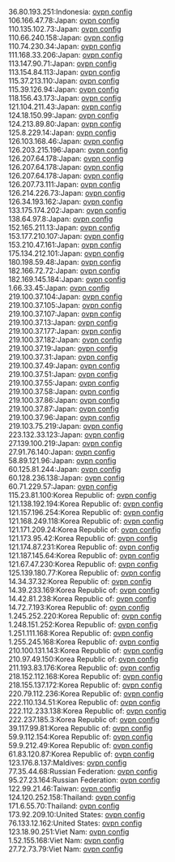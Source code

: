 36.80.193.251:Indonesia: [ovpn config](vpn/36_80_193_251.ovpn)  
106.166.47.78:Japan: [ovpn config](vpn/106_166_47_78.ovpn)  
110.135.102.73:Japan: [ovpn config](vpn/110_135_102_73.ovpn)  
110.66.240.158:Japan: [ovpn config](vpn/110_66_240_158.ovpn)  
110.74.230.34:Japan: [ovpn config](vpn/110_74_230_34.ovpn)  
111.168.33.206:Japan: [ovpn config](vpn/111_168_33_206.ovpn)  
113.147.90.71:Japan: [ovpn config](vpn/113_147_90_71.ovpn)  
113.154.84.113:Japan: [ovpn config](vpn/113_154_84_113.ovpn)  
115.37.213.110:Japan: [ovpn config](vpn/115_37_213_110.ovpn)  
115.39.126.94:Japan: [ovpn config](vpn/115_39_126_94.ovpn)  
118.156.43.173:Japan: [ovpn config](vpn/118_156_43_173.ovpn)  
121.104.211.43:Japan: [ovpn config](vpn/121_104_211_43.ovpn)  
124.18.150.99:Japan: [ovpn config](vpn/124_18_150_99.ovpn)  
124.213.89.80:Japan: [ovpn config](vpn/124_213_89_80.ovpn)  
125.8.229.14:Japan: [ovpn config](vpn/125_8_229_14.ovpn)  
126.103.168.46:Japan: [ovpn config](vpn/126_103_168_46.ovpn)  
126.203.215.196:Japan: [ovpn config](vpn/126_203_215_196.ovpn)  
126.207.64.178:Japan: [ovpn config](vpn/126_207_64_178.ovpn)  
126.207.64.178:Japan: [ovpn config](vpn/126_207_64_178.ovpn)  
126.207.64.178:Japan: [ovpn config](vpn/126_207_64_178.ovpn)  
126.207.73.111:Japan: [ovpn config](vpn/126_207_73_111.ovpn)  
126.214.226.73:Japan: [ovpn config](vpn/126_214_226_73.ovpn)  
126.34.193.162:Japan: [ovpn config](vpn/126_34_193_162.ovpn)  
133.175.174.202:Japan: [ovpn config](vpn/133_175_174_202.ovpn)  
138.64.97.8:Japan: [ovpn config](vpn/138_64_97_8.ovpn)  
152.165.211.13:Japan: [ovpn config](vpn/152_165_211_13.ovpn)  
153.177.210.107:Japan: [ovpn config](vpn/153_177_210_107.ovpn)  
153.210.47.161:Japan: [ovpn config](vpn/153_210_47_161.ovpn)  
175.134.212.101:Japan: [ovpn config](vpn/175_134_212_101.ovpn)  
180.198.59.48:Japan: [ovpn config](vpn/180_198_59_48.ovpn)  
182.166.72.72:Japan: [ovpn config](vpn/182_166_72_72.ovpn)  
182.169.145.184:Japan: [ovpn config](vpn/182_169_145_184.ovpn)  
1.66.33.45:Japan: [ovpn config](vpn/1_66_33_45.ovpn)  
219.100.37.104:Japan: [ovpn config](vpn/219_100_37_104.ovpn)  
219.100.37.105:Japan: [ovpn config](vpn/219_100_37_105.ovpn)  
219.100.37.107:Japan: [ovpn config](vpn/219_100_37_107.ovpn)  
219.100.37.13:Japan: [ovpn config](vpn/219_100_37_13.ovpn)  
219.100.37.177:Japan: [ovpn config](vpn/219_100_37_177.ovpn)  
219.100.37.182:Japan: [ovpn config](vpn/219_100_37_182.ovpn)  
219.100.37.19:Japan: [ovpn config](vpn/219_100_37_19.ovpn)  
219.100.37.31:Japan: [ovpn config](vpn/219_100_37_31.ovpn)  
219.100.37.49:Japan: [ovpn config](vpn/219_100_37_49.ovpn)  
219.100.37.51:Japan: [ovpn config](vpn/219_100_37_51.ovpn)  
219.100.37.55:Japan: [ovpn config](vpn/219_100_37_55.ovpn)  
219.100.37.58:Japan: [ovpn config](vpn/219_100_37_58.ovpn)  
219.100.37.86:Japan: [ovpn config](vpn/219_100_37_86.ovpn)  
219.100.37.87:Japan: [ovpn config](vpn/219_100_37_87.ovpn)  
219.100.37.96:Japan: [ovpn config](vpn/219_100_37_96.ovpn)  
219.103.75.219:Japan: [ovpn config](vpn/219_103_75_219.ovpn)  
223.132.33.123:Japan: [ovpn config](vpn/223_132_33_123.ovpn)  
27.139.100.219:Japan: [ovpn config](vpn/27_139_100_219.ovpn)  
27.91.76.140:Japan: [ovpn config](vpn/27_91_76_140.ovpn)  
58.89.121.96:Japan: [ovpn config](vpn/58_89_121_96.ovpn)  
60.125.81.244:Japan: [ovpn config](vpn/60_125_81_244.ovpn)  
60.128.236.138:Japan: [ovpn config](vpn/60_128_236_138.ovpn)  
60.71.229.57:Japan: [ovpn config](vpn/60_71_229_57.ovpn)  
115.23.81.100:Korea Republic of: [ovpn config](vpn/115_23_81_100.ovpn)  
121.138.192.194:Korea Republic of: [ovpn config](vpn/121_138_192_194.ovpn)  
121.157.196.254:Korea Republic of: [ovpn config](vpn/121_157_196_254.ovpn)  
121.168.249.118:Korea Republic of: [ovpn config](vpn/121_168_249_118.ovpn)  
121.171.209.24:Korea Republic of: [ovpn config](vpn/121_171_209_24.ovpn)  
121.173.95.42:Korea Republic of: [ovpn config](vpn/121_173_95_42.ovpn)  
121.174.87.231:Korea Republic of: [ovpn config](vpn/121_174_87_231.ovpn)  
121.187.145.64:Korea Republic of: [ovpn config](vpn/121_187_145_64.ovpn)  
121.67.47.230:Korea Republic of: [ovpn config](vpn/121_67_47_230.ovpn)  
125.139.180.77:Korea Republic of: [ovpn config](vpn/125_139_180_77.ovpn)  
14.34.37.32:Korea Republic of: [ovpn config](vpn/14_34_37_32.ovpn)  
14.39.233.169:Korea Republic of: [ovpn config](vpn/14_39_233_169.ovpn)  
14.42.81.238:Korea Republic of: [ovpn config](vpn/14_42_81_238.ovpn)  
14.72.7.193:Korea Republic of: [ovpn config](vpn/14_72_7_193.ovpn)  
1.245.252.220:Korea Republic of: [ovpn config](vpn/1_245_252_220.ovpn)  
1.248.151.252:Korea Republic of: [ovpn config](vpn/1_248_151_252.ovpn)  
1.251.111.168:Korea Republic of: [ovpn config](vpn/1_251_111_168.ovpn)  
1.255.245.168:Korea Republic of: [ovpn config](vpn/1_255_245_168.ovpn)  
210.100.131.143:Korea Republic of: [ovpn config](vpn/210_100_131_143.ovpn)  
210.97.49.150:Korea Republic of: [ovpn config](vpn/210_97_49_150.ovpn)  
211.193.83.176:Korea Republic of: [ovpn config](vpn/211_193_83_176.ovpn)  
218.152.112.168:Korea Republic of: [ovpn config](vpn/218_152_112_168.ovpn)  
218.155.137.172:Korea Republic of: [ovpn config](vpn/218_155_137_172.ovpn)  
220.79.112.236:Korea Republic of: [ovpn config](vpn/220_79_112_236.ovpn)  
222.110.134.51:Korea Republic of: [ovpn config](vpn/222_110_134_51.ovpn)  
222.112.233.138:Korea Republic of: [ovpn config](vpn/222_112_233_138.ovpn)  
222.237.185.3:Korea Republic of: [ovpn config](vpn/222_237_185_3.ovpn)  
39.117.99.81:Korea Republic of: [ovpn config](vpn/39_117_99_81.ovpn)  
59.9.112.154:Korea Republic of: [ovpn config](vpn/59_9_112_154.ovpn)  
59.9.212.49:Korea Republic of: [ovpn config](vpn/59_9_212_49.ovpn)  
61.83.120.87:Korea Republic of: [ovpn config](vpn/61_83_120_87.ovpn)  
123.176.8.137:Maldives: [ovpn config](vpn/123_176_8_137.ovpn)  
77.35.44.68:Russian Federation: [ovpn config](vpn/77_35_44_68.ovpn)  
95.27.23.164:Russian Federation: [ovpn config](vpn/95_27_23_164.ovpn)  
122.99.21.46:Taiwan: [ovpn config](vpn/122_99_21_46.ovpn)  
124.120.252.158:Thailand: [ovpn config](vpn/124_120_252_158.ovpn)  
171.6.55.70:Thailand: [ovpn config](vpn/171_6_55_70.ovpn)  
173.92.209.10:United States: [ovpn config](vpn/173_92_209_10.ovpn)  
76.133.12.162:United States: [ovpn config](vpn/76_133_12_162.ovpn)  
123.18.90.251:Viet Nam: [ovpn config](vpn/123_18_90_251.ovpn)  
1.52.155.168:Viet Nam: [ovpn config](vpn/1_52_155_168.ovpn)  
27.72.73.79:Viet Nam: [ovpn config](vpn/27_72_73_79.ovpn)  
